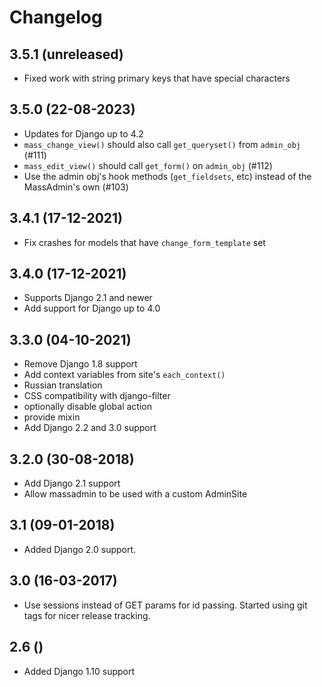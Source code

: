 # Changelog

3.5.1 (unreleased)
------------------

* Fixed work with string primary keys that have special characters

3.5.0 (22-08-2023)
------------------

* Updates for Django up to 4.2
* ``mass_change_view()`` should also call ``get_queryset()`` from ``admin_obj`` (#111)
* ``mass_edit_view()`` should call ``get_form()`` on ``admin_obj`` (#112)
* Use the admin obj's hook methods (``get_fieldsets``, etc) instead of the MassAdmin's own (#103)

3.4.1 (17-12-2021)
------------------

* Fix crashes for models that have `change_form_template` set

3.4.0 (17-12-2021)
------------------

* Supports Django 2.1 and newer
* Add support for Django up to 4.0

3.3.0 (04-10-2021)
------------------

* Remove Django 1.8 support
* Add context variables from site's `each_context()`
* Russian translation
* CSS compatibility with django-filter
* optionally disable global action
* provide mixin
* Add Django 2.2 and 3.0 support

3.2.0 (30-08-2018)
------------------

* Add Django 2.1 support
* Allow massadmin to be used with a custom AdminSite

3.1 (09-01-2018)
------------------

* Added Django 2.0 support.

3.0 (16-03-2017)
------------------

* Use sessions instead of GET params for id passing. Started using git tags for nicer release tracking.

2.6 ()
------------------

* Added Django 1.10 support
